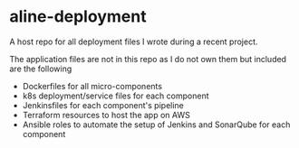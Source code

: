# aline-deployment

A host repo for all deployment files I wrote during a recent project.

The application files are not in this repo as I do not own them but included are the following

- Dockerfiles for all micro-components
- k8s deployment/service files for each component
- Jenkinsfiles for each component's pipeline
- Terraform resources to host the app on AWS
- Ansible roles to automate the setup of Jenkins and SonarQube for each component

